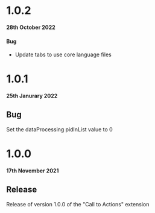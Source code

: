 # 1.0.2

**28th October 2022**

#### Bug

- Update tabs to use core language files

# 1.0.1

**25th Janurary 2022**

## Bug

Set the dataProcessing pidInList value to 0

# 1.0.0

**17th November 2021**

## Release

Release of version 1.0.0 of the "Call to Actions" extension
